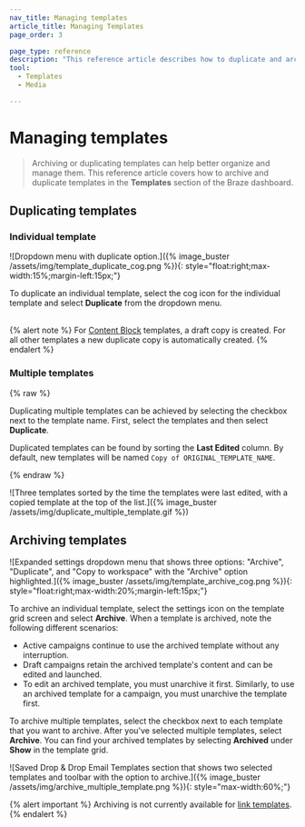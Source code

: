 ```yaml
---
nav_title: Managing templates
article_title: Managing Templates
page_order: 3

page_type: reference
description: "This reference article describes how to duplicate and archive templates in the Templates & Media section of the Braze dashboard."
tool:
  - Templates
  - Media

---
```


# Managing templates

> Archiving or duplicating templates can help better organize and manage them. This reference article covers how to archive and duplicate templates in the **Templates** section of the Braze dashboard.

## Duplicating templates

### Individual template

![Dropdown menu with duplicate option.]({% image_buster /assets/img/template_duplicate_cog.png %}){: style="float:right;max-width:15%;margin-left:15px;"}

To duplicate an individual template, select the <i class="fas fa-cog"></i> cog icon for the individual template and select **Duplicate** from the dropdown menu.
<br><br>

{% alert note %}
For [Content Block]({{site.baseurl}}/user_guide/engagement_tools/templates_and_media/content_blocks/) templates, a draft copy is created. For all other templates a new duplicate copy is automatically created.
{% endalert %}

### Multiple templates

{% raw %}

Duplicating multiple templates can be achieved by selecting the checkbox next to the template name. First, select the templates and then select **Duplicate**.

Duplicated templates can be found by sorting the **Last Edited** column. By default, new templates will be named `Copy of ORIGINAL_TEMPLATE_NAME`.

{% endraw %}

![Three templates sorted by the time the templates were last edited, with a copied template at the top of the list.]({% image_buster /assets/img/duplicate_multiple_template.gif %})

## Archiving templates

![Expanded settings dropdown menu that shows three options: "Archive", "Duplicate", and "Copy to workspace" with the "Archive" option highlighted.]({% image_buster /assets/img/template_archive_cog.png %}){: style="float:right;max-width:20%;margin-left:15px;"}

To archive an individual template, select the settings icon on the template grid screen and select **Archive**. When a template is archived, note the following different scenarios:

- Active campaigns continue to use the archived template without any interruption.
- Draft campaigns retain the archived template's content and can be edited and launched.
- To edit an archived template, you must unarchive it first. Similarly, to use an archived template for a campaign, you must unarchive the template first.

To archive multiple templates, select the checkbox next to each template that you want to archive. After you've selected multiple templates, select **Archive**. You can find your archived templates by selecting **Archived** under **Show** in the template grid.

![Saved Drop & Drop Email Templates section that shows two selected templates and toolbar with the option to archive.]({% image_buster /assets/img/archive_multiple_template.png %}){: style="max-width:60%;"}

{% alert important %}
Archiving is not currently available for [link templates]({{site.baseurl}}/user_guide/message_building_by_channel/email/link_templates/#link-templates).
{% endalert %}


